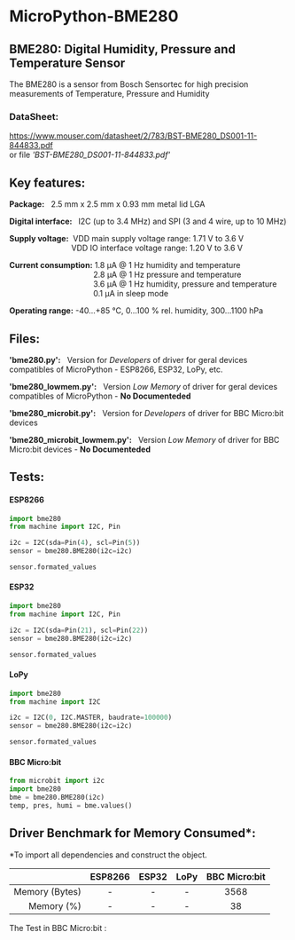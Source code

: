 # MicroPython-BME280

## <b>BME280: Digital Humidity, Pressure and Temperature Sensor</b>
The BME280 is a sensor from Bosch Sensortec for high precision measurements of Temperature, Pressure and Humidity
 <br>
### <b>DataSheet:</b>
https://www.mouser.com/datasheet/2/783/BST-BME280_DS001-11-844833.pdf <br>
or file <i>'BST-BME280_DS001-11-844833.pdf'</i><br>

## <b>Key features:</b>
<b>Package:</b>  &nbsp; 2.5 mm x 2.5 mm x 0.93 mm metal lid LGA<br>

<b>Digital interface: </b> &nbsp; I2C (up to 3.4 MHz) and SPI (3 and 4 wire, up to 10 MHz)<br>

<b>Supply voltage:</b>&nbsp; VDD main supply voltage range: 1.71 V to 3.6 V<br>
&emsp;&emsp;&emsp;&emsp;&emsp;&emsp;&emsp;&emsp;VDD IO interface voltage range: 1.20 V to 3.6 V

<b>Current consumption:</b> 1.8 μA @ 1 Hz humidity and temperature
<br>&emsp;&emsp;&emsp;&emsp;&emsp;&emsp;&emsp;&emsp;&emsp;&emsp; &nbsp; 2.8 μA @ 1 Hz pressure and temperature
<br>&emsp;&emsp;&emsp;&emsp;&emsp;&emsp;&emsp;&emsp;&emsp;&emsp; &nbsp; 
3.6 μA @ 1 Hz humidity, pressure and temperature
<br>&emsp;&emsp;&emsp;&emsp;&emsp;&emsp;&emsp;&emsp;&emsp;&emsp; &nbsp; 
0.1 μA in sleep mode<br>

<b>Operating range:</b>
-40...+85 °C, 0...100 % rel. humidity, 300...1100 hPa<br>

## <b>Files:</b>

<b>'bme280.py':</b> &nbsp;  Version for <i>Developers</i> of driver for geral devices compatibles of MicroPython - ESP8266, ESP32, LoPy, etc.<br>

<b>'bme280_lowmem.py':</b> &nbsp;  Version <i>Low Memory</i> of driver for geral devices compatibles of MicroPython - <b>No Documenteded</b><br>

<b>'bme280_microbit.py':</b> &nbsp;  Version for <i>Developers</i> of driver for BBC Micro:bit devices<br>

<b>'bme280_microbit_lowmem.py':</b> &nbsp;  Version <i>Low Memory</i> of driver for BBC Micro:bit devices - <b>No Documenteded</b><br>

## <b>Tests:</b>
#### ESP8266
```python
import bme280
from machine import I2C, Pin

i2c = I2C(sda=Pin(4), scl=Pin(5))
sensor = bme280.BME280(i2c=i2c)

sensor.formated_values
```
#### ESP32
```python
import bme280
from machine import I2C, Pin

i2c = I2C(sda=Pin(21), scl=Pin(22))
sensor = bme280.BME280(i2c=i2c)

sensor.formated_values
```
#### LoPy
```python
import bme280
from machine import I2C

i2c = I2C(0, I2C.MASTER, baudrate=100000)
sensor = bme280.BME280(i2c=i2c)

sensor.formated_values
```
#### BBC Micro:bit
```python
from microbit import i2c
import bme280
bme = bme280.BME280(i2c)
temp, pres, humi = bme.values()
```
## <b>Driver Benchmark for Memory Consumed*:</b>
*To import all dependencies and construct the object.

|       |ESP8266|ESP32|LoPy|BBC Micro:bit|
|------:|:-----:|:---:|:--:|:-----------:|
|Memory (Bytes)|-|-|-|3568|
|Memory (%)|-|-|-|38|

The Test in BBC Micro:bit :
